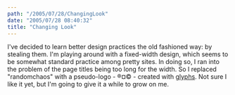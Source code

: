 ```yaml
---
path: "/2005/07/28/ChangingLook" 
date: "2005/07/28 08:40:32" 
title: "Changing Look" 
---
```

<p>I've decided to learn better design practices the old fashioned way: by stealing them. I'm playing around with a fixed-width design, which seems to be somewhat standard practice among pretty sites. In doing so, I ran into the problem of the page titles being too long for the width. So I replaced "randomchaos" with a pseudo-logo - &#174;&#x00A4;&#169; - created with <a href="http://www.mezzoblue.com/archives/2005/07/25/glyphs/index.php">glyphs</a>. Not sure I like it yet, but I'm going to give it a while to grow on me.</p>